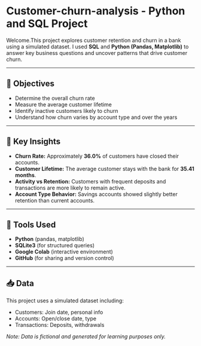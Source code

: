 # Customer-churn-analysis - Python and SQL Project

Welcome.This project explores customer retention and churn in a bank using a simulated dataset. I used **SQL** and **Python (Pandas, Matplotlib)** to answer key business questions and uncover patterns that drive customer churn.

---

## 📌 Objectives

- Determine the overall churn rate
- Measure the average customer lifetime
- Identify inactive customers likely to churn
- Understand how churn varies by account type and over the years

---

## 🧠 Key Insights

- **Churn Rate:** Approximately **36.0%** of customers have closed their accounts.
- **Customer Lifetime:** The average customer stays with the bank for **35.41 months**.
- **Activity vs Retention:** Customers with frequent deposits and transactions are more likely to remain active.
- **Account Type Behavior:** Savings accounts showed slightly better retention than current accounts.

---

## 🔧 Tools Used

- **Python** (pandas, matplotlib)
- **SQLite3** (for structured queries)
- **Google Colab** (interactive environment)
- **GitHub** (for sharing and version control)

---
## 📥 Data

This project uses a simulated dataset including:

- Customers: Join date, personal info
- Accounts: Open/close date, type
- Transactions: Deposits, withdrawals

*Note: Data is fictional and generated for learning purposes only.*

